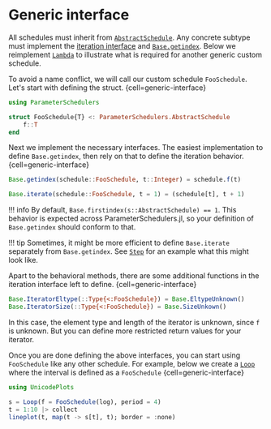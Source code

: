 # Generic interface

All schedules must inherit from [`AbstractSchedule`](#). Any concrete subtype must implement the [iteration interface](https://docs.julialang.org/en/v1/manual/interfaces/#man-interface-iteration) and [`Base.getindex`](https://docs.julialang.org/en/v1/manual/interfaces/#Indexing). Below we reimplement [`Lambda`](#) to illustrate what is required for another generic custom schedule.

To avoid a name conflict, we will call our custom schedule `FooSchedule`. Let's start with defining the struct.
{cell=generic-interface}
```julia
using ParameterSchedulers

struct FooSchedule{T} <: ParameterSchedulers.AbstractSchedule
    f::T
end
```

Next we implement the necessary interfaces. The easiest implementation to define `Base.getindex`, then rely on that to define the iteration behavior.
{cell=generic-interface}
```julia
Base.getindex(schedule::FooSchedule, t::Integer) = schedule.f(t)

Base.iterate(schedule::FooSchedule, t = 1) = (schedule[t], t + 1)
```

!!! info
    By default, `Base.firstindex(s::AbstractSchedule) == 1`. This behavior is expected across ParameterSchedulers.jl, so your definition of `Base.getindex` should conform to that.

!!! tip
    Sometimes, it might be more efficient to define `Base.iterate` separately from `Base.getindex`. See [`Step`](#) for an example what this might look like.

Apart to the behavioral methods, there are some additional functions in the iteration interface left to define.
{cell=generic-interface}
```julia
Base.IteratorEltype(::Type{<:FooSchedule}) = Base.EltypeUnknown()
Base.IteratorSize(::Type{<:FooSchedule}) = Base.SizeUnkown()
```
In this case, the element type and length of the iterator is unknown, since `f` is unknown. But you can define more restricted return values for your iterator.

Once you are done defining the above interfaces, you can start using `FooSchedule` like any other schedule. For example, below we create a [`Loop`](#) where the interval is defined as a `FooSchedule`
{cell=generic-interface}
```julia
using UnicodePlots

s = Loop(f = FooSchedule(log), period = 4)
t = 1:10 |> collect
lineplot(t, map(t -> s[t], t); border = :none)
```
